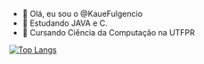 - 👋 Olá, eu sou o @KaueFulgencio
- 👀 Estudando JAVA e C.
- 🌱 Cursando Ciência da Computação na UTFPR

[![Top Langs](https://github-readme-stats.vercel.app/api/top-langs/?username=kauefulgencio)](https://github.com/kauefulgencio/github-readme-stats)


